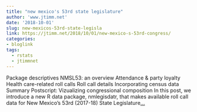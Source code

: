 ```yaml
---
title: "new mexico's 53rd state legislature"
author: 'www.jtimm.net'
date: '2018-10-01'
slug: new-mexicos-53rd-state-legisla
link: https://jtimm.net/2018/10/01/new-mexico-s-53rd-congress/
categories:
- bloglink
tags:
  - rstats
  - jtimmnet
---
```


Package descriptives NMSL53: an overview Attendance & party loyalty Health care-related roll calls Roll call details Incorporating census data Summary Postscript: Vizualizing congressional composition In this post, we introduce a new R data package, nmlegisdatr, that makes available roll call data for New Mexico’s 53rd (2017-18) State Legislature[... <i class="fas fa-external-link-alt"></i>](https://jtimm.net/2018/10/01/new-mexico-s-53rd-congress/)

